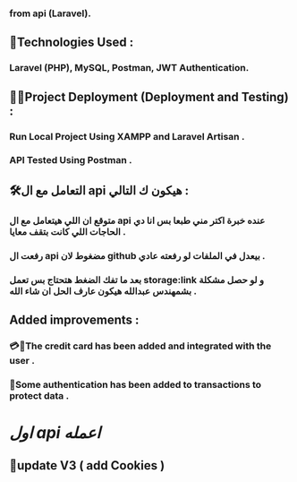 ### from api (Laravel).

## 📝Technologies Used : 
### Laravel (PHP), MySQL, Postman, JWT Authentication.

## 🧑‍💻Project Deployment (Deployment and Testing) :
### Run Local Project Using XAMPP and Laravel Artisan .
### API Tested Using Postman .

## 🛠التعامل مع ال api هيكون ك التالي : 
### متوقع ان اللي هيتعامل مع ال api عنده خبرة اكتر مني طبعا بس انا دي الحاجات اللي كانت بتقف معايا .
### رفعت ال api مضغوط لان github بيعدل في الملفات لو رفعته عادي .
### بعد ما تفك الضغط هتحتاج بس تعمل storage:link و لو حصل مشكلة بشمهندس عبدالله هيكون عارف الحل ان شاء الله .

## Added improvements :
### 💳💸The credit card has been added and integrated with the user .
### 🔐Some authentication has been added to transactions to protect data .

# ***اول api اعمله***

## 🍪update V3 ( add Cookies )
